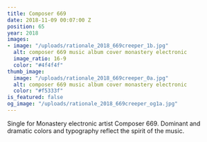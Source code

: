 ```yaml
---
title: Composer 669
date: 2018-11-09 00:07:00 Z
position: 65
year: 2018
images:
- image: "/uploads/rationale_2018_669creeper_1b.jpg"
  alt: composer 669 music album cover monastery electronic
  image_ratio: 16-9
  color: "#4f4f4f"
thumb_image:
  image: "/uploads/rationale_2018_669creeper_0a.jpg"
  alt: composer 669 music album cover monastery electronic
  color: "#f5333f"
is_featured: false
og_image: "/uploads/rationale_2018_669creeper_og1a.jpg"
---
```


Single for Monastery electronic artist Composer 669. Dominant and dramatic colors and typography reflect the spirit of the music.